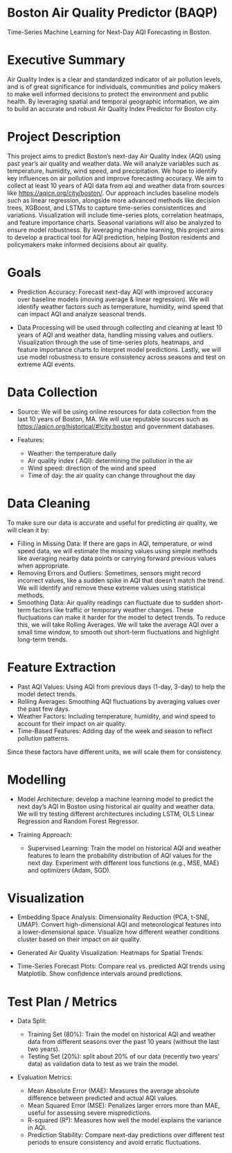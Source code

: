 # Boston Air Quality Predictor (BAQP)
 Time-Series Machine Learning for Next-Day AQI Forecasting in Boston.
# Executive Summary
Air Quality Index is a clear and standardized indicator of air pollution levels, and is of great significance for individuals, communities and policy makers to make well informed decisions to protect the environment and public health. By leveraging spatial and temporal geographic information, we aim to build an accurate and robust Air Quality Index Predictor for Boston city.


# Project Description
This project aims to predict Boston’s next-day Air Quality Index (AQI) using past year’s air quality and weather data. We will analyze variables such as temperature, humidity, wind speed, and precipitation. We hope to identify key influences on air pollution and improve forecasting accuracy.
We aim to collect at least 10 years of AQI data from aqi and weather data from sources like https://aqicn.org/city/boston/. Our approach includes baseline models such as linear regression, alongside more advanced methods like decision trees, XGBoost, and LSTMs to capture time-series consistentices and variations.
Visualization will include time-series plots, correlation heatmaps, and feature importance charts. Seasonal variations will also be analyzed to ensure model robustness.
By leveraging machine learning, this project aims to develop a practical tool for AQI prediction, helping Boston residents and policymakers make informed decisions about air quality.


# Goals
- Prediction Accuracy: Forecast next-day AQI with improved accuracy over baseline models (moving average & linear regression). We will identify weather factors such as temperature, humidity, wind speed that can impact AQI and analyze seasonal trends.

- Data Processing will be used through collecting and cleaning at least 10 years of AQI and weather data, handling missing values and outliers. Visualization through the use of time-series plots, heatmaps, and feature importance charts to interpret model predictions. Lastly, we will use model robustness to ensure consistency across seasons and test on extreme AQI events.



# Data Collection 
- Source: 
We will be using online resources for data collection from the last 10 years of Boston, MA. We will use reputable sources such as https://aqicn.org/historical/#!city:boston and government databases. 

- Features:
  - Weather: the temperature daily
  - Air quality index ( AQI): determining the pollution in the air 
  - Wind speed: direction of the wind and speed
  - Time of day: the air quality can change throughout the day 


# Data Cleaning
To make sure our data is accurate and useful for predicting air quality, we will clean it by:

- Filling in Missing Data: If there are gaps in AQI, temperature, or wind speed data, we will estimate the missing values using simple methods like averaging nearby data points or carrying forward previous values when appropriate.
- Removing Errors and Outliers: Sometimes, sensors might record incorrect values, like a sudden spike in AQI that doesn’t match the trend. We will identify and remove these extreme values using statistical methods.
- Smoothing Data: Air quality readings can fluctuate due to sudden short-term factors like traffic or temporary weather changes. These fluctuations can make it harder for the model to detect trends. To reduce this, we will take Rolling Averages. We will take the average AQI over a small time window, to smooth out short-term fluctuations and highlight long-term trends.

# Feature Extraction
- Past AQI Values: Using AQI from previous days (1-day, 3-day) to help the model detect trends.
- Rolling Averages: Smoothing AQI fluctuations by averaging values over the past few days.
- Weather Factors: Including temperature, humidity, and wind speed to account for their impact on air quality.
- Time-Based Features: Adding day of the week and season to reflect pollution patterns.

Since these factors have different units, we will scale them for consistency.

# Modelling
- Model Architecture: develop a machine learning model to predict the next day’s AQI in Boston using historical air quality and weather data. We will try testing different architectures including LSTM, OLS Linear Regression and Random Forest Regressor.

- Training Approach: 
  - Supervised Learning: Train the model on historical AQI and weather features to learn the probability distribution of AQI values for the next day. Experiment with different loss functions (e.g., MSE, MAE) and optimizers (Adam, SGD).


# Visualization
- Embedding Space Analysis: 
Dimensionality Reduction (PCA, t-SNE, UMAP). Convert high-dimensional AQI and meteorological features into a lower-dimensional space. Visualize how different weather conditions cluster based on their impact on air quality.

- Generated Air Quality Visualization: Heatmaps for Spatial Trends. 

- Time-Series Forecast Plots: Compare real vs. predicted AQI trends using Matplotlib. Show confidence intervals around predictions.


# Test Plan / Metrics
- Data Split:
  - Training Set (80%): Train the model on historical AQI and weather data from different seasons over the past 10 years (without the last two years).
  - Testing Set (20%): split about 20% of our data (recently two years' data) as validation data to test as we train the model.

- Evaluation Metrics:
  - Mean Absolute Error (MAE): Measures the average absolute difference between predicted and actual AQI values.
  - Mean Squared Error (MSE): Penalizes larger errors more than MAE, useful for assessing severe mispredictions.
  - R-squared (R²): Measures how well the model explains the variance in AQI.
  - Prediction Stability: Compare next-day predictions over different test periods to ensure consistency and avoid erratic fluctuations.
